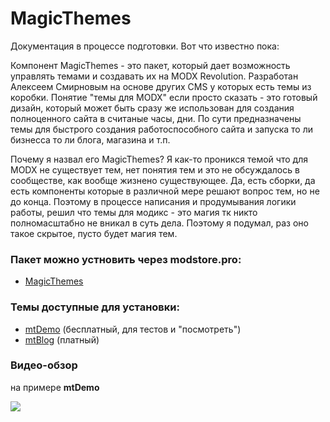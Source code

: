 # MagicThemes
Документация в процессе подготовки. Вот что известно пока:

Компонент MagicThemes - это пакет, который дает возможность управлять темами и создавать их на MODX Revolution.
Разработан Алексеем Смирновым на основе других CMS у которых есть темы из коробки.
Понятие "темы для MODX" если просто сказать - это готовый дизайн, который может быть сразу же использован для создания полноценного сайта в считаные часы, дни.
По сути предназначены темы для быстрого создания работоспособного сайта и запуска то ли бизнесса то ли блога, магазина и т.п.

Почему я назвал его MagicThemes? Я как-то проникся темой что для MODX не существует тем, нет понятия тем и это не обсуждалось в сообществе, как вообще жизнено существующее. Да, есть сборки, да есть компоненты которые в различной мере решают вопрос тем, но не до конца. Поэтому в процессе написания и продумывания логики работы, решил что темы для модикс - это магия тк никто полномасштабно не вникал в суть дела. Поэтому я подумал, раз оно такое скрытое, пусто будет магия тем.

### Пакет можно устновить через modstore.pro:

* [MagicThemes](https://modstore.pro/packages/sites-themes/magicthemes)

### Темы доступные для установки:

* [mtDemo](https://modstore.pro/packages/sites-themes/mtdemo) (бесплатный, для тестов и "посмотреть")
* [mtBlog](https://modstore.pro/packages/sites-themes/mtblog) (платный)

### Видео-обзор
на примере **mtDemo**

[![](https://img.youtube.com/vi/zwSxVINecg0/0.jpg)](https://www.youtube.com/watch?v=zwSxVINecg0)




